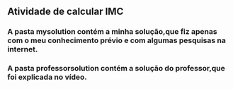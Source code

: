 ## Atividade de calcular IMC

### A pasta mysolution contém a minha solução,que fiz apenas com o meu conhecimento prévio e com algumas pesquisas na internet.
### A pasta professorsolution contém a solução do professor,que foi explicada no vídeo. 
